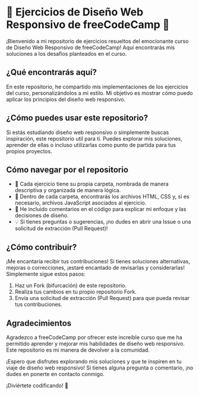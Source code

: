 # 🌟 Ejercicios de Diseño Web Responsivo de freeCodeCamp 🌟

¡Bienvenido a mi repositorio de ejercicios resueltos del emocionante curso de Diseño Web Responsivo de freeCodeCamp! Aquí encontrarás mis soluciones a los desafíos planteados en el curso.

## ¿Qué encontrarás aquí?

En este repositorio, he compartido mis implementaciones de los ejercicios del curso, personalizándolos a mi estilo. Mi objetivo es mostrar cómo puedo aplicar los principios del diseño web responsivo.

## ¿Cómo puedes usar este repositorio?

Si estás estudiando diseño web responsivo o simplemente buscas inspiración, este repositorio util para ti. Puedes explorar mis soluciones, aprender de ellas o incluso utilizarlas como punto de partida para tus propios proyectos.

## Cómo navegar por el repositorio

- 📁 Cada ejercicio tiene su propia carpeta, nombrada de manera descriptiva y organizada de manera lógica.
- 🚀 Dentro de cada carpeta, encontrarás los archivos HTML, CSS y, si es necesario, archivos JavaScript asociados al ejercicio.
- 📝 He incluido comentarios en el código para explicar mi enfoque y las decisiones de diseño.
- 💡 Si tienes preguntas o sugerencias, ¡no dudes en abrir una Issue o una solicitud de extracción (Pull Request)!

## ¿Cómo contribuir?

¡Me encantaría recibir tus contribuciones! Si tienes soluciones alternativas, mejoras o correcciones, ¡estaré encantado de revisarlas y considerarlas! Simplemente sigue estos pasos:

1. Haz un Fork (bifurcación) de este repositorio.
2. Realiza tus cambios en tu propio repositorio Fork.
3. Envía una solicitud de extracción (Pull Request) para que pueda revisar tus contribuciones.

## Agradecimientos

Agradezco a freeCodeCamp por ofrecer este increíble curso que me ha permitido aprender y mejorar mis habilidades de diseño web responsivo. Este repositorio es mi manera de devolver a la comunidad.

¡Espero que disfrutes explorando mis soluciones y que te inspiren en tu viaje de diseño web responsivo! Si tienes alguna pregunta o comentario, ¡no dudes en ponerte en contacto conmigo.

¡Diviértete codificando! 🚀